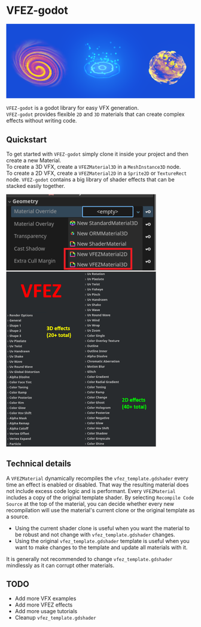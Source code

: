 # VFEZ-godot
<img src="Images/3d_effects_examples.png">

`VFEZ-godot` is a godot library for easy VFX generation. \
`VFEZ-godot` provides flexible `2D` and `3D` materials that can create complex effects without writing code.

## Quickstart
To get started with `VFEZ-godot` simply clone it inside your project and then create a new Material. \
To create a 3D VFX, create a `VFEZMaterial3D` in a `MeshInstance3D` node. \
To create a 2D VFX, create a `VFEZMaterial2D` in a `Sprite2D` or `TextureRect` node.
`VFEZ-godot` contains a big library of shader effects that can be stacked easily together.

<img src="Images/vfez_materials.png" width="400">

<img src="Images/vfez_sample_effects.png" width="400">

## Technical details
A `VFEZMaterial` dynamically recompiles the `vfez_template.gdshader` every time an effect is enabled or disabled. That way the resulting material does not include excess code logic and is performant. Every `VFEZMaterial` includes a copy of the original template shader. By selecting `Recompile Code Source` at the top of the material, you can decide whether every new recompilation will use the material's current clone or the original template as a source. 

* Using the current shader clone is useful when you want the material to be robust and not change with `vfez_template.gdshader` changes.
* Using the original `vfez_template.gdshader` template is useful when you want to make changes to the template and update all materials with it.

It is generally not recommended to change `vfez_template.gdshader` mindlessly as it can corrupt other materials.

## TODO
* Add more VFX examples
* Add more VFEZ effects
* Add more usage tutorials
* Cleanup `vfez_template.gdshader`
